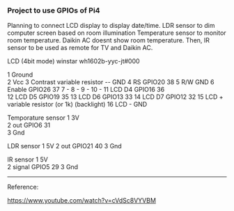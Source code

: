 ### Project to use GPIOs of Pi4 ###

Planning to connect LCD display to display date/time.
LDR sensor to dim computer screen based on room illumination
Temperature sensor to monitor room temperature. Daikin AC doesnt show room temperature.
Then, IR sensor to be used as remote for TV and Daikin AC.


LCD (4bit mode)  winstar wh1602b-yyc-jt#000

1  Ground   
2  Vcc
3  Contrast     variable resistor -- GND
4  RS		GPIO20	38
5  R/W          GND
6  Enable	GPIO26  37
7  -
8  -
9  -
10 -
11 LCD D4	GPIO16	36	
12 LCD D5	GPIO19	35
13 LCD D6	GPIO13  33
14 LCD D7	GPIO12	32
15 LCD +	variable resistor (or 1k) (backlight)
16 LCD -	GND


Temporature sensor
1 3V   
2 out	GPIO6 31  
3 Gnd

LDR sensor
1 5V
2 out	GPIO21 40
3 Gnd

IR sensor
1 5V      
2 signal  GPIO5 29
3 Gnd

----------------------

Reference: 

https://www.youtube.com/watch?v=cVdSc8VYVBM

